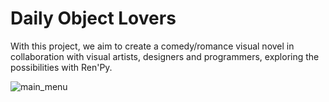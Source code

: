 # Daily Object Lovers
 
With this project, we aim to create a comedy/romance visual novel in collaboration with visual artists, designers and programmers, exploring the possibilities with Ren'Py.


![main_menu](https://github.com/lyvanettinger/Daily-Object-Lovers/assets/75534786/f6418287-fe1a-48d7-a208-d12986bf5d6f)
